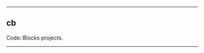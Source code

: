 _______________________________________________________________________________
## cb

Code::Blocks projects.

_______________________________________________________________________________
